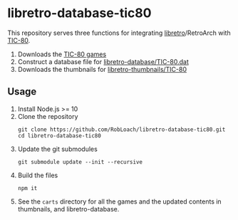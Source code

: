 # libretro-database-tic80

This repository serves three functions for integrating [libretro](https://www.libretro.com/)/RetroArch with [TIC-80](https://tic.computer/).

1. Downloads the [TIC-80 games](https://tic.computer/play?cat=0&sort=1)
2. Construct a database file for [libretro-database/TIC-80.dat](https://github.com/libretro/libretro-database/blob/master/dat/TIC-80.dat)
3. Downloads the thumbnails for [libretro-thumbnails/TIC-80](https://github.com/libretro-thumbnails/TIC-80)

## Usage

1. Install Node.js >= 10
2. Clone the repository
    ```
    git clone https://github.com/RobLoach/libretro-database-tic80.git
    cd libretro-database-tic80
    ```
3. Update the git submodules
    ```
    git submodule update --init --recursive
    ```
4. Build the files
    ```
    npm it
    ```
5. See the `carts` directory for all the games and the updated contents in thumbnails, and libretro-database.
